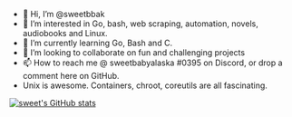 - 👋 Hi, I’m @sweetbbak
- 👀 I’m interested in Go, bash, web scraping, automation, novels, audiobooks and Linux.
- 🌱 I’m currently learning Go, Bash and C.
- 💞️ I’m looking to collaborate on fun and challenging projects
- 📫 How to reach me @ sweetbabyalaska #0395 on Discord, or drop a comment here on GitHub.
- Unix is awesome. Containers, chroot, coreutils are all fascinating.

[![sweet's GitHub stats](https://github-readme-stats.vercel.app/api?username=sweetbbak&show_icons=true&theme=transparent)](https://github.com/anuraghazra/github-readme-stats)

<!---
sweetbbak/sweetbbak is a ✨ special ✨ repository because its `README.md` (this file) appears on your GitHub profile.
You can click the Preview link to take a look at your changes.
--->
